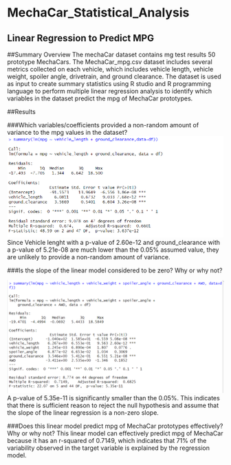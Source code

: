 # MechaCar_Statistical_Analysis
## Linear Regression to Predict MPG
##Summary Overview
The mechaCar dataset contains mg test results 50 prototype MechaCars. The MechaCar_mpg.csv dataset includes several metrics collected on each vehicle, which includes vehicle length, vehicle weight, spoiler angle, drivetrain, and ground clearance. The dataset is used as input to create summary statistics using R studio and R programming language to perform multiple linear regression analysis to identify which variables in the dataset predict the mpg of MechaCar prototypes. 

##Results

###Which variables/coefficients provided a non-random amount of variance to the mpg values in the dataset?
![d3](https://github.com/mabulhassan/MechaCar_Statistical_Analysis/blob/main/mechar_df_Sig_Summary.png)
Since Vehicle lenght with a p-value of  2.60e-12 and ground_clearance with a p-value of 5.21e-08 are much lower than the 0.05% assumed value, they are unlikely to provide a non-random amount of variance.

###Is the slope of the linear model considered to be zero? Why or why not?

![d3](https://github.com/mabulhassan/MechaCar_Statistical_Analysis/blob/main/mechar_df_summary.png)
A p-value of 5.35e-11 is significantly smaller than the 0.05%. This indicates that there is sufficient reason to reject the null hypothesis and assume that the slope of the linear regression is a non-zero slope.

###Does this linear model predict mpg of MechaCar prototypes effectively? Why or why not?
This linear model can effectively predict mpg of MechaCar because it has an r-squared of 0.7149, which indicates that 71% of the variability observed in the target variable is explained by the regression model.
